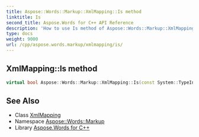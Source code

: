 ```yaml
---
title: Aspose::Words::Markup::XmlMapping::Is method
linktitle: Is
second_title: Aspose.Words for C++ API Reference
description: 'How to use Is method of Aspose::Words::Markup::XmlMapping class in C++.'
type: docs
weight: 9000
url: /cpp/aspose.words.markup/xmlmapping/is/
---
```

## XmlMapping::Is method




```cpp
virtual bool Aspose::Words::Markup::XmlMapping::Is(const System::TypeInfo &target) const override
```

## See Also

* Class [XmlMapping](../)
* Namespace [Aspose::Words::Markup](../../)
* Library [Aspose.Words for C++](../../../)
